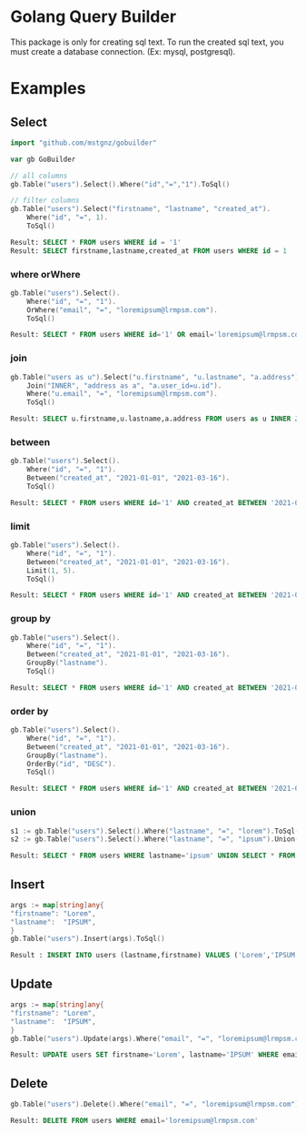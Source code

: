# Golang Query Builder
This package is only for creating sql text. To run the created sql text, you must create a database connection. (Ex: mysql, postgresql).

# Examples

## Select
```go
import "github.com/mstgnz/gobuilder"

var gb GoBuilder
```

```go
// all columns
gb.Table("users").Select().Where("id","=","1").ToSql()

// filter columns
gb.Table("users").Select("firstname", "lastname", "created_at").
    Where("id", "=", 1).
    ToSql()
```
```sql
Result: SELECT * FROM users WHERE id = '1'
Result: SELECT firstname,lastname,created_at FROM users WHERE id = 1
```
### where orWhere
```go
gb.Table("users").Select().
    Where("id", "=", "1").
    OrWhere("email", "=", "loremipsum@lrmpsm.com").
    ToSql()
```
```sql
Result: SELECT * FROM users WHERE id='1' OR email='loremipsum@lrmpsm.com'
```
### join
```go
gb.Table("users as u").Select("u.firstname", "u.lastname", "a.address").
    Join("INNER", "address as a", "a.user_id=u.id").
    Where("u.email", "=", "loremipsum@lrmpsm.com").
    ToSql()
```
```sql
Result: SELECT u.firstname,u.lastname,a.address FROM users as u INNER JOIN address as a ON a.user_id=u.id WHERE u.email='loremipsum@lrmpsm.com'
```
### between
```go
gb.Table("users").Select().
	Where("id", "=", "1").
	Between("created_at", "2021-01-01", "2021-03-16").
	ToSql()
```
```sql
Result: SELECT * FROM users WHERE id='1' AND created_at BETWEEN '2021-01-01' AND '2021-03-16'
```
### limit
```go
gb.Table("users").Select().
    Where("id", "=", "1").
    Between("created_at", "2021-01-01", "2021-03-16").
    Limit(1, 5).
    ToSql()
```
```sql
Result: SELECT * FROM users WHERE id='1' AND created_at BETWEEN '2021-01-01' AND '2021-03-16' LIMIT 1,5
```
### group by
```go
gb.Table("users").Select().
	Where("id", "=", "1").
	Between("created_at", "2021-01-01", "2021-03-16").
	GroupBy("lastname").
	ToSql()
```
```sql
Result: SELECT * FROM users WHERE id='1' AND created_at BETWEEN '2021-01-01' AND '2021-03-16' GROUP BY lastname
```
### order by
```go
gb.Table("users").Select().
	Where("id", "=", "1").
	Between("created_at", "2021-01-01", "2021-03-16").
	GroupBy("lastname").
	OrderBy("id", "DESC").
	ToSql()
```
```sql
Result: SELECT * FROM users WHERE id='1' AND created_at BETWEEN '2021-01-01' AND '2021-03-16' GROUP BY lastname ORDER BY id DESC
```
### union
```go
s1 := gb.Table("users").Select().Where("lastname", "=", "lorem").ToSql()
s2 := gb.Table("users").Select().Where("lastname", "=", "ipsum").Union(s1).ToSql()
```
```sql
Result: SELECT * FROM users WHERE lastname='ipsum' UNION SELECT * FROM users WHERE lastname='lorem'
```

## Insert
```go
args := map[string]any{
"firstname": "Lorem",
"lastname":  "IPSUM",
}
gb.Table("users").Insert(args).ToSql()
```
```sql
Result : INSERT INTO users (lastname,firstname) VALUES ('Lorem','IPSUM')
```

## Update
```go
args := map[string]any{
"firstname": "Lorem",
"lastname":  "IPSUM",
}
gb.Table("users").Update(args).Where("email", "=", "loremipsum@lrmpsm.com").ToSql()
```
```sql
Result: UPDATE users SET firstname='Lorem', lastname='IPSUM' WHERE email='loremipsum@lrmpsm.com'
```

## Delete
```go
gb.Table("users").Delete().Where("email", "=", "loremipsum@lrmpsm.com").ToSql()
```
```sql
Result: DELETE FROM users WHERE email='loremipsum@lrmpsm.com'
```